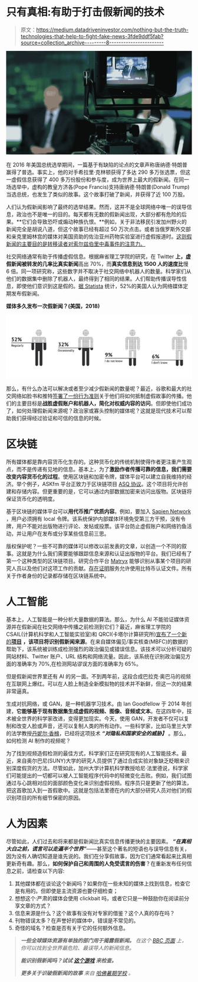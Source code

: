 # 只有真相:有助于打击假新闻的技术

> 原文：<https://medium.datadriveninvestor.com/nothing-but-the-truth-technologies-that-help-to-fight-fake-news-3fde9ddf5fab?source=collection_archive---------8----------------------->

![](img/35db35a445b37521dd8e4bbe2576220c.png)

在 2016 年美国总统选举期间，一篇基于有缺陷的论点的文章声称唐纳德·特朗普赢得了普选。事实上，他的对手希拉里·克林顿获得了多达 290 多万张选票，但这一虚假信息获得了 400 多万份股份和参与度，成为世界上最大的假新闻。在同一场选举中，虚构的教皇方济各(Pope Francis)支持唐纳德·特朗普(Donald Trump)当选总统，也发生了类似的故事。这个故事打破了新闻，并获得了近 100 万股。

人们认为假新闻影响了最终的选举结果。然而，这并不是全球网络中唯一的误导信息，政治也不是唯一的目的。每天都有无数的假新闻出现，大部分都有危险的后果。**它们会导致恐吓或煽动种族仇恨。**例如，关于非法移民引发加州野火的新闻完全是胡说八道，但这个故事已经有超过 50 万次点击。或者当俄罗斯外交部和亲克里姆林宫的媒体对美国资助的佐治亚州药物实验室进行虚假报道时。[这则假新闻的主要目的是转移读者对索尔兹伯里中毒事件的注意力。](https://www.bbc.com/news/av/world-46157507/russian-disinformation-and-the-georgian-lab-of-death)

社交网络通常有助于传播虚假信息。根据麻省理工学院的研究，在 Twitter **上，虚假新闻被转发的几率比真实新闻**高出 70%，而**真实信息到达 1500 人的速度比**慢 6 倍。同一项研究称，这些数字并不取决于社交网络中机器人的数量。科学家们从他们的数据集中删除了机器人，最终得到了相同的结果。人们帮助传播误导性信息，即使他们意识到这是假的。[据 Statista](https://www.statista.com/statistics/649234/fake-news-exposure-usa/) 统计，52%的美国人认为网络媒体定期发布假新闻。

**媒体多久发布一次假新闻？(美国，2018)**

![](img/a3b0be0f56a24e4ca788611f4d4565aa.png)

那么，有什么办法可以解决或者至少减少假新闻的数量呢？最近，谷歌和最大的社交网络如脸书和推特[签署了一份行为准则](https://www.cnet.com/news/google-and-social-networks-sign-code-of-conduct-to-tackle-fake-news/)关于他们将如何抵制虚假故事的传播。他们的主要目标是**战胜虚假账户和机器人，简化对权威内容的访问**。但即使他们成功了，如何处理假新闻来源呢？政治家或寡头控制的媒体呢？这就是现代技术可以帮助我们获得经过验证和可信的信息的时候。

# 区块链

所有媒体都是靠内容货币化生存的。这种货币化的传统机制使得作者更注重产生观点，而不是传递有见地的信息。基本上，为了**激励作者传播可靠的信息，我们需要改变内容货币化的过程**。使用区块链和加密令牌，媒体平台可以建立自我维持的经济。举个例子，ASKfm 平台正致力于区块链项目 [ASQ 协议](https://asqpro.io/)。这个项目将允许创建和存储内容。但更重要的是，它可以通过内部数据加密来访问出版物。区块链将保证货币化的透明度。

基于区块链的媒体平台可以**用代币推广优质内容**。例如，要加入 [Sapien Network](https://www.sapien.network/) ，用户必须拥有 loсal 令牌。该系统保护内部媒体环境免受第三方干预，没有令牌，用户不能对出版物进行评论、发帖或投票。该平台防止虚假账户和网络钓鱼活动，并让用户在发布或分享某些信息前三思。

版权保护呢？一些不可靠的媒体可以修改以前发表的文章，以创造一个不同的叙事。这就是为什么我们需要能够跟踪信息来源和认证出版物的平台。我们已经有了第一个这种类型的区块链项目。研究合作平台 [Matryx](https://nanome.ai/matryx/) 能够识别从事某个项目的研究人员以及他们对这项工作的贡献。[存在证明](https://proofofexistence.com/)服务允许使用比特币认证文件。所有关于作者身份的记录都存储在区块链系统中。

# 人工智能

基本上，人工智能是一种分析大量数据的算法。那么，为什么 AI 不能验证媒体资源并在假新闻在社交网络中传播之前检测到它们？最近，麻省理工学院的 CSAIL(计算机科学和人工智能实验室)和 QRCI(卡塔尔计算研究所)[宣布了一个新的**项目**](https://www.forbes.com/sites/charlestowersclark/2018/10/04/can-ai-put-an-end-to-fake-news-dont-be-so-sure/#1d5335452f84) **，该项目将识别假新闻来源**。在来自媒体偏见/事实核查(MBFC)的数据的帮助下，该系统被训练成检测强烈的政治偏见或错误信息。该技术可以分析可疑的网站材料、Twitter 账户、URL 结构和网络流量。因此，该系统在识别政治偏见方面的准确率为 70%,在检测网站谬误方面的准确率为 65%。

但是假新闻世界里还有 AI 的另一面。不到两年前，这段合成巴拉克·奥巴马的视频在互联网上爆红。可以在人脸上制造全新模拟物的技术并不新鲜，但这一次的结果非常逼真。

生成对抗网络，或 GAN，是一种机器学习技术。由 Ian Goodfellow 于 2014 年创建，**它能够基于现有数据集生成虚假的视频、图像、音频或文本**。在这四年中，技术被全世界的科学家改进，变得更加现实。今天，使用 GAN，开发者不仅可以复制和改变人脸或声音，还可以复制人类的所有动作。一些科学家，比如马里兰大学的法学教授[丹妮尔·香橼](https://papers.ssrn.com/sol3/papers.cfm?abstract_id=3213954)，已经将这项技术 ***“对隐私和国家安全的威胁】*** 。那么，如何检测 AI 制作的视频呢？

为了找到视频造假检测的最佳方式，科学家们正在研究现有的人工智能技术。最近，来自奥尔巴尼(SUNY)大学的研究人员提供了通过合成实验对象缺乏眨眼来识别深度假货的方法。尽管如此，加州大学计算机科学教授哈尼·法里德说，科学家们可能提出的一切都可以被人工智能程序代码中的轻微变化击败。例如，我们试图通过与心跳相对应的面部颜色变化来识别虚假视频。程序员只是更新了他的算法，把这首歌加入到一首假歌中。这就是包括法里德在内的大部分研究人员对他们的假识别项目的所有细节保密的原因。

# 人为因素

尽管如此，人们过去和将来都是假新闻比真实信息传播更快的主要因素。 ***“在真相大白之前，谎言可以走遍半个世界”***——甚至这个著名的短语也与误导信息有关，因为没有人确切知道是谁先说的。我们在分享假故事，因为它们通常看起来比真相更新奇有趣。那么，**如何保护自己和周围的人免受谎言的伤害**？在重新发布任何信息之前，请检查以下内容:

1.  其他媒体都在谈论这个新闻吗？如果你在一些未知的媒体上找到信息，检查它是有用的。但即使是主流资源也要仔细检查；
2.  想想这个:严肃的媒体会使用 clickbait 吗，或者它只是一种鼓励你在阅读前分享文章的方式？
3.  信息来源是什么？这个故事有没有对专家的借鉴？这个人真的存在吗？
4.  刊物错误太多？在声誉好的媒体中，错误是不常见的。
5.  奇怪的域名？检查是否有关于它的任何额外信息。

> ***一些全球媒体资源有单独的部门用于揭露假新闻。*** *在这个* [*BBC 页面*](https://www.bbc.com/news/topics/cjxv13v27dyt/fake-news) *上，你可以找到全世界最危险、最误导人的新闻信息。*
> 
> ***能识别假新闻吗？试试*** [***这个游戏***](https://www.gocompare.com/broadband/fake-news/#/game) ***来检查。***
> 
> ***更多关于识破假新闻的故事*** *来自* [*哈佛暑期学校*](https://www.summer.harvard.edu/inside-summer/4-tips-spotting-fake-news-story) *。*